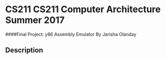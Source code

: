 # CS211 CS211 Computer Architecture Summer 2017
####Final Project: y86 Assembly Emulator
By Jarisha Olanday
## Description
